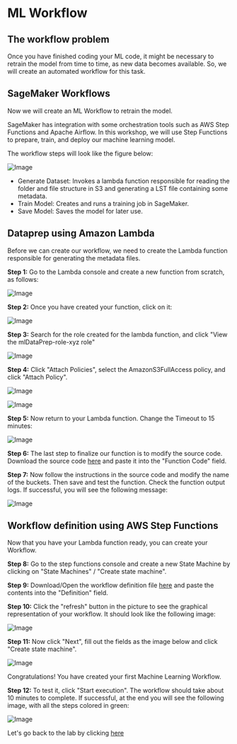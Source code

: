 # ML Workflow

## The workflow problem

Once you have finished coding your ML code, it might be necessary to retrain the model from time to time, as new data becomes available. So, we will create an automated workflow for this task.

## SageMaker Workflows

Now we will create an ML Workflow to retrain the model.

SageMaker has integration with some orchestration tools such as AWS Step Functions and Apache Airflow.
In this workshop, we will use Step Functions to prepare, train, and deploy our machine learning model.

The workflow steps will look like the figure below:

![Image](./images/Figure_1.png)

- Generate Dataset: Invokes a lambda function responsible for reading the folder and file structure in S3 and generating a LST file containing some metadata.
- Train Model: Creates and runs a training job in SageMaker.
- Save Model: Saves the model for later use.

## Dataprep using Amazon Lambda

Before we can create our workflow, we need to create the Lambda function responsible for generating the metadata files.

**Step 1:** Go to the Lambda console and create a new function from scratch, as follows:

![Image](./images/Figure_2.png)

**Step 2:** Once you have created your function, click on it:

![Image](./images/Figure_3.png)

**Step 3:** Search for the role created for the lambda function, and click "View the mlDataPrep-role-xyz role"

![Image](./images/Figure_4.png)

**Step 4:** Click "Attach Policies", select the AmazonS3FullAccess policy, and click "Attach Policy".

![Image](./images/Figure_5.png)

![Image](./images/Figure_6.png)

**Step 5:** Now return to your Lambda function. Change the Timeout to 15 minutes:

![Image](./images/Figure_7.png)

**Step 6:** The last step to finalize our function is to modify the source code. Download the source code [here](code/generate_lst_lambda_template.py?raw=True) and paste it into the "Function Code" field.

**Step 7:** Now follow the instructions in the source code and modify the name of the buckets. Then save and test the function. Check the function output logs. If successful, you will see the following message:

![Image](./images/Figure_8.png)

## Workflow definition using AWS Step Functions

Now that you have your Lambda function ready, you can create your Workflow.

**Step 8:** Go to the step functions console and create a new State Machine by clicking on "State Machines" / "Create state machine".

**Step 9:** Download/Open the workflow definition file [here](code/model_workflow_template.json?raw=True) and paste the contents into the "Definition" field.

**Step 10:** Click the "refresh" button in the picture to see the graphical representation of your workflow. It should look like the following image:

![Image](./images/Figure_9.png)

**Step 11:** Now click "Next", fill out the fields as the image below and click "Create state machine".

![Image](./images/Figure_10.png)

Congratulations! You have created your first Machine Learning Workflow. 

**Step 12:** To test it, click "Start execution". The workflow should take about 10 minutes to complete. If successful, at the end you will see the following image, with all the steps colored in green:

![Image](./images/Figure_11.png)


Let's go back to the lab by clicking [here](/../../#6---step-functions)